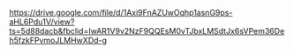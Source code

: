 https://drive.google.com/file/d/1Axi9FnAZUwOqhp1asnG9ps-aHL6Pdu1V/view?ts=5d88dacb&fbclid=IwAR1V9v2NzF9QQEsM0vTJbxLMSdtJx6sVPem36Deh5fzkFPvmoJLMHwXDd-g
